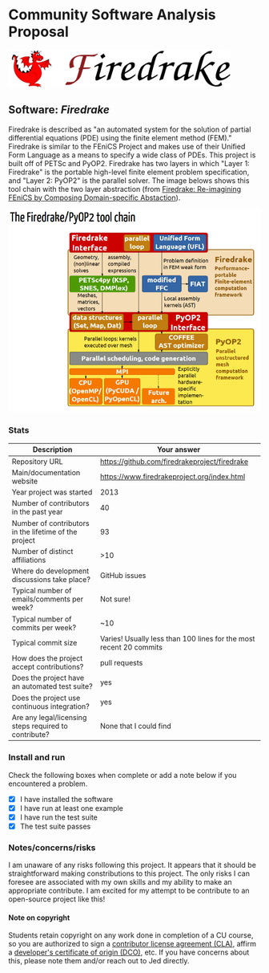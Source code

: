 # Community Software Analysis Proposal

<img src="images/firedrake_banner.png" height="75">

## Software: *Firedrake*

Firedrake is described as "an automated system for the solution of partial differential equations (PDE) using the finite element method (FEM)." Firedrake is similar to the FEniCS Project and makes use of their Unified Form Language as a means to specify a wide class of PDEs. This project is built off of PETSc and PyOP2. Firedrake has two layers in which "Layer 1: Firedrake" is the portable high-level finite element problem specification, and "Layer 2: PyOP2" is the parallel solver. The image belows shows this tool chain with the two layer abstraction (from [Firedrake: Re-imagining FEniCS by Composing Domain-specific Abstaction](https://fenicsproject.org/pub/presentations/fenics14-paris/FEniCS14FlorianRathgeber.pdf)).

<img src="images/firedrake-pyop2_toolchain.PNG" width="600">


### Stats

| Description | Your answer |
|---------|-----------|
| Repository URL | https://github.com/firedrakeproject/firedrake |
| Main/documentation website | https://www.firedrakeproject.org/index.html |
| Year project was started | 2013 |
| Number of contributors in the past year | 40 |
| Number of contributors in the lifetime of the project | 93 |
| Number of distinct affiliations | >10 |
| Where do development discussions take place? | GitHub issues |
| Typical number of emails/comments per week? | Not sure! |
| Typical number of commits per week? | ~10 |
| Typical commit size | Varies! Usually less than 100 lines for the most recent 20 commits |
| How does the project accept contributions? | pull requests |
| Does the project have an automated test suite? | yes |
| Does the project use continuous integration? | yes |
| Are any legal/licensing steps required to contribute? | None that I could find |

### Install and run

Check the following boxes when complete or add a note below if you
encountered a problem.

- [X] I have installed the software
- [X] I have run at least one example
- [X] I have run the test suite
- [X] The test suite passes

### Notes/concerns/risks

I am unaware of any risks following this project. It appears that it should be straightforward making constributions to this project. The only risks I can foresee are associated with my own skills and my ability to make an appropriate contribute. I am excited for my attempt to be contribute to an open-source project like this!

#### Note on copyright
Students retain copyright on any work done in completion of a CU
course, so you are authorized to sign a [contributor license
agreement (CLA)](https://en.wikipedia.org/wiki/Contributor_License_Agreement),
affirm a [developer's certificate of
origin (DCO)](https://en.wikipedia.org/wiki/Developer_Certificate_of_Origin),
etc.  If you have concerns about this, please note them and/or reach
out to Jed directly.
